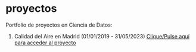 # proyectos
Portfolio de proyectos en Ciencia de Datos:
1. Calidad del Aire en Madrid (01/01/2019 - 31/05/2023)
   [Clique/Pulse aquí para acceder al proyecto](https://github.com/ea-analisisdatos/proyectos/tree/556ea5e7180a2252485d0d7baa57b36f16c3248c/prediccion_calidad_aire_madrid/ "Calidad del Aire en Madrid (01/01/2019 - 31/05/2023)")
